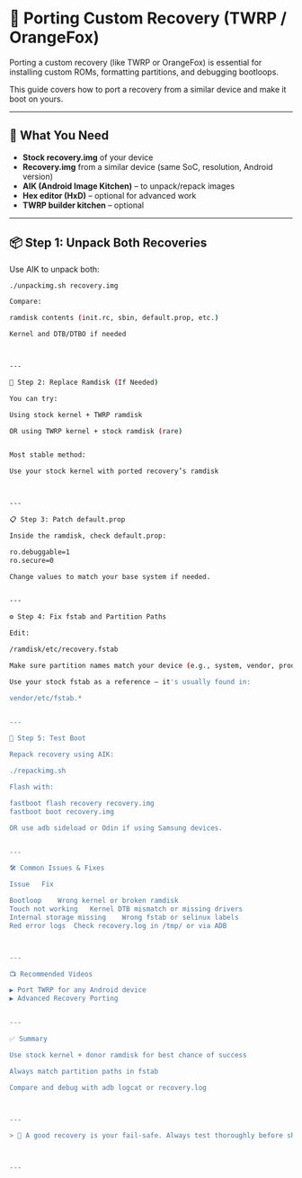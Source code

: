 # 💾 Porting Custom Recovery (TWRP / OrangeFox)

Porting a custom recovery (like TWRP or OrangeFox) is essential for installing custom ROMs, formatting partitions, and debugging bootloops.

This guide covers how to port a recovery from a similar device and make it boot on yours.

---

## 🧰 What You Need

- **Stock recovery.img** of your device
- **Recovery.img** from a similar device (same SoC, resolution, Android version)
- **AIK (Android Image Kitchen)** – to unpack/repack images
- **Hex editor (HxD)** – optional for advanced work
- **TWRP builder kitchen** – optional

---

## 📦 Step 1: Unpack Both Recoveries

Use AIK to unpack both:
```bash
./unpackimg.sh recovery.img

Compare:

ramdisk contents (init.rc, sbin, default.prop, etc.)

Kernel and DTB/DTBO if needed



---

🔧 Step 2: Replace Ramdisk (If Needed)

You can try:

Using stock kernel + TWRP ramdisk

OR using TWRP kernel + stock ramdisk (rare)


Most stable method:

Use your stock kernel with ported recovery’s ramdisk



---

📋 Step 3: Patch default.prop

Inside the ramdisk, check default.prop:

ro.debuggable=1
ro.secure=0

Change values to match your base system if needed.


---

⚙️ Step 4: Fix fstab and Partition Paths

Edit:

/ramdisk/etc/recovery.fstab

Make sure partition names match your device (e.g., system, vendor, product, userdata).

Use your stock fstab as a reference — it's usually found in:

vendor/etc/fstab.*


---

🧪 Step 5: Test Boot

Repack recovery using AIK:

./repackimg.sh

Flash with:

fastboot flash recovery recovery.img
fastboot boot recovery.img

OR use adb sideload or Odin if using Samsung devices.


---

🛠 Common Issues & Fixes

Issue	Fix

Bootloop	Wrong kernel or broken ramdisk
Touch not working	Kernel DTB mismatch or missing drivers
Internal storage missing	Wrong fstab or selinux labels
Red error logs	Check recovery.log in /tmp/ or via ADB



---

📺 Recommended Videos

▶️ Port TWRP for any Android device
▶️ Advanced Recovery Porting


---

✅ Summary

Use stock kernel + donor ramdisk for best chance of success

Always match partition paths in fstab

Compare and debug with adb logcat or recovery.log



---

> 🔐 A good recovery is your fail-safe. Always test thoroughly before sharing publicly.



---

